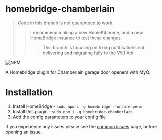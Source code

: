 # homebridge-chamberlain
> Code in this branch is not guaranteed to work.
>> I recommend making a new HomeKit home, and a new HomeBridge instance to test these changes.
>>> This branch is focusing on fixing notifications not delivering and migrating fully to the V5.1 Api




![NPM](https://nodei.co/npm/homebridge-chamberlain.png?downloads=true&downloadRank=true&stars=true)

A Homebridge plugin for Chamberlain garage door openers with MyQ.



# Installation
1) Install HomeBridge  - ```sudo npm i -g homebridge --unsafe-perm```
2) Install this plugin - ```sudo npm i -g homebridge-chamberlain```
3) Add the [config parameters](https://github.com/caseywebdev/homebridge-chamberlain/blob/master/config-example.MD) to your [config file](https://github.com/nfarina/homebridge/blob/master/config-sample.json)


If you experience any issues please see the [common issues](https://github.com/caseywebdev/homebridge-chamberlain/wiki/Common-Issues) page, before opening an issue.
